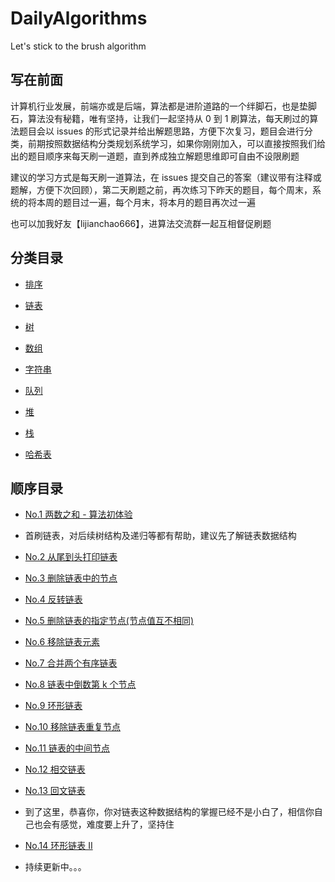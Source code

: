 # DailyAlgorithms

Let's stick to the brush algorithm

## 写在前面

计算机行业发展，前端亦或是后端，算法都是进阶道路的一个绊脚石，也是垫脚石，算法没有秘籍，唯有坚持，让我们一起坚持从 0 到 1 刷算法，每天刷过的算法题目会以 issues 的形式记录并给出解题思路，方便下次复习，题目会进行分类，前期按照数据结构分类规划系统学习，如果你刚刚加入，可以直接按照我们给出的题目顺序来每天刷一道题，直到养成独立解题思维即可自由不设限刷题

建议的学习方式是每天刷一道算法，在 issues 提交自己的答案（建议带有注释或题解，方便下次回顾），第二天刷题之前，再次练习下昨天的题目，每个周末，系统的将本周的题目过一遍，每个月末，将本月的题目再次过一遍

也可以加我好友【lijianchao666】，进算法交流群一起互相督促刷题

## 分类目录

- [排序](https://github.com/isboyjc/DailyAlgorithms/issues?q=is%3Aopen+is%3Aissue+label%3A%E6%8E%92%E5%BA%8F)

- [链表](https://github.com/isboyjc/DailyAlgorithms/issues?q=is%3Aopen+is%3Aissue+label%3A%E9%93%BE%E8%A1%A8)

- [树](https://github.com/isboyjc/DailyAlgorithms/issues?q=is%3Aopen+is%3Aissue+label%3A%E6%A0%91)

- [数组](https://github.com/isboyjc/DailyAlgorithms/issues?q=is%3Aopen+is%3Aissue+label%3A%E6%95%B0%E7%BB%84)

- [字符串](https://github.com/isboyjc/DailyAlgorithms/issues?q=is%3Aopen+is%3Aissue+label%3A%E5%AD%97%E7%AC%A6%E4%B8%B2)

- [队列](https://github.com/isboyjc/DailyAlgorithms/issues?q=is%3Aopen+is%3Aissue+label%3A%E9%98%9F%E5%88%97)

- [堆](https://github.com/isboyjc/DailyAlgorithms/issues?q=is%3Aopen+is%3Aissue+label%3A%E5%A0%86)

- [栈](https://github.com/isboyjc/DailyAlgorithms/issues?q=is%3Aopen+is%3Aissue+label%3A%E6%A0%88)

- [哈希表](https://github.com/isboyjc/DailyAlgorithms/issues?q=is%3Aopen+is%3Aissue+label%3A%E5%93%88%E5%B8%8C%E8%A1%A8)

## 顺序目录

- [No.1 两数之和 - 算法初体验](https://github.com/isboyjc/DailyAlgorithms/issues/1)

- 首刷链表，对后续树结构及递归等都有帮助，建议先了解链表数据结构

- [No.2 从尾到头打印链表](https://github.com/isboyjc/DailyAlgorithms/issues/2)

- [No.3 删除链表中的节点](https://github.com/isboyjc/DailyAlgorithms/issues/3)

- [No.4 反转链表](https://github.com/isboyjc/DailyAlgorithms/issues/4)

- [No.5 删除链表的指定节点(节点值互不相同)](https://github.com/isboyjc/DailyAlgorithms/issues/5)

- [No.6 移除链表元素](https://github.com/isboyjc/DailyAlgorithms/issues/6)

- [No.7 合并两个有序链表](https://github.com/isboyjc/DailyAlgorithms/issues/7)

- [No.8 链表中倒数第 k 个节点](https://github.com/isboyjc/DailyAlgorithms/issues/8)

- [No.9 环形链表](https://github.com/isboyjc/DailyAlgorithms/issues/9)

- [No.10 移除链表重复节点](https://github.com/isboyjc/DailyAlgorithms/issues/10)

- [No.11 链表的中间节点](https://github.com/isboyjc/DailyAlgorithms/issues/11)

- [No.12 相交链表](https://github.com/isboyjc/DailyAlgorithms/issues/12)

- [No.13 回文链表](https://github.com/isboyjc/DailyAlgorithms/issues/13)

- 到了这里，恭喜你，你对链表这种数据结构的掌握已经不是小白了，相信你自己也会有感觉，难度要上升了，坚持住

- [No.14 环形链表 II](https://github.com/isboyjc/DailyAlgorithms/issues/14)

- 持续更新中。。。
